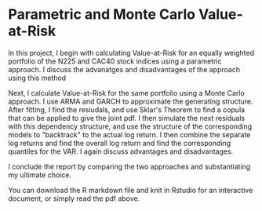 # Parametric and Monte Carlo Value-at-Risk
In this project, I begin with calculating Value-at-Risk for an equally weighted portfolio of the N225 and CAC40 stock indices using a parametric approach. I discuss the advanatges and disadvantages of the approach using this method 

Next, I calculate Value-at-Risk for the same portfolio using a Monte Carlo approach. I use ARMA and GARCH to approximate the generating structure. After fitting, I find the resiudals, and use Sklar's Theorem to find a copula that can be applied to give the joint pdf. I then simulate the next residuals with this dependency structure, and use the structure of the corresponding models to "backtrack" to the actual log return. I then combine the separate log returns and find the overall log return and find the corresponding quantiles for the VAR. I again discuss advantages and disadvantages.

I conclude the report by comparing the two approaches and substantiating my ultimate choice.

You can download the R markdown file and knit in Rstudio for an interactive document, or simply read the pdf above.

